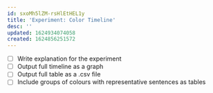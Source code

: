 ```yaml
---
id: sxoMh5lZM-rsHlEtHEL1y
title: 'Experiment: Color Timeline'
desc: ''
updated: 1624934074058
created: 1624856251572
---
```


- [ ] Write explanation for the experiment
- [ ] Output full timeline as a graph
- [ ] Output full table as a .csv file
- [ ] Include groups of colours with representative sentences as tables